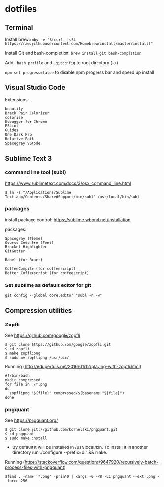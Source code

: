 dotfiles
========

## Terminal
Install brew:`ruby -e "$(curl -fsSL https://raw.githubusercontent.com/Homebrew/install/master/install)"`

Install Git and bash-completion: `brew install git bash-completion`

Add `.bash_profile` and `.gitconfig` to root directory (`~/`)

`npm set progress=false` to disable npm progress bar and speed up install

## Visual Studio Code
Extensions:
```
beautify
Brack Pair Colorizer
colorize
Debugger for Chrome
ESLint
Guides
One Dark Pro
Relative Path
Spacegray VSCode
```

## Sublime Text 3

### command line tool (subl)
https://www.sublimetext.com/docs/3/osx_command_line.html
```
$ ln -s "/Applications/Sublime Text.app/Contents/SharedSupport/bin/subl" /usr/local/bin/subl
```

### packages
install package control:
https://sublime.wbond.net/installation

packages:
```
Spacegray (Theme)
Source Code Pro (Font)
Bracket Highlighter
GitGutter

Babel (for React)

CoffeeCompile (for coffeescript)
Better Coffeescript (for coffeescript)
```

### Set sublime as default editor for git
`git config --global core.editor "subl -n -w"`

## Compression utilities

### Zopfli
See https://github.com/google/zopfli
```
$ git clone https://github.com/google/zopfli.git
$ cd zopfli
$ make zopflipng
$ sudo mv zopflipng /usr/bin/
```

Running (http://edupertuis.net/2016/01/12/playing-with-zopfli.html)
```
#!/bin/bash
mkdir compressed
for file in ./*.png
do
  zopflipng "${file}" compressed/$(basename "${file}")
done
```

### pngquant
See https://pngquant.org/
```
$ git clone git://github.com/kornelski/pngquant.git
$ cd pngquant
$ sudo make install
```
* By default it will be installed in /usr/local/bin. To install it in another directory run ./configure --prefix=dir && make.

Running (https://stackoverflow.com/questions/9647920/recursively-batch-process-files-with-pngquant)
```
$find . -name '*.png' -print0 | xargs -0 -P8 -L1 pngquant --ext .png --force 256
```
